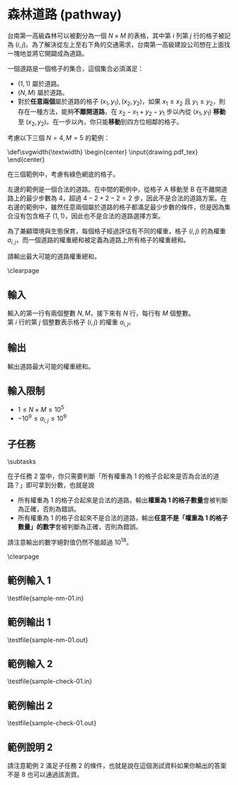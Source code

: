 # 森林道路 (pathway)

台南第一高級森林可以被劃分為一個 $N \times M$ 的表格，其中第 $i$ 列第 $j$ 行的格子被記為 $(i, j)$。為了解決從左上至右下角的交通需求，台南第一高級建設公司想在上面找一塊地並將它開闢成為道路。

一個道路是一個格子的集合，這個集合必須滿足：

 - $(1, 1)$ 屬於道路。
 - $(N, M)$ 屬於道路。
 - 對於**任意兩個**屬於道路的格子 $(x_1, y_1), (x_2, y_2)$，如果 $x_1 \leq x_2$ 且 $y_1 \leq y_2$，則存在一種方法，能夠**不離開道路**，在 $x_2 - x_1 + y_2 - y_1$ 步以內從 $(x_1, y_1)$ **移動**至 $(x_2, y_2)$。在一步以內，你只能**移動**到四方位相鄰的格子。

考慮以下三個 $N = 4, M = 5$ 的範例：

\def\svgwidth{\textwidth}
\begin{center}
    \input{drawing.pdf_tex}
\end{center}

在三個範例中，考慮有綠色網底的格子。  

左邊的範例是一個合法的道路。在中間的範例中，從格子 A 移動至 B 在不離開道路上的最少步數為 $4$，超過 $4 - 2 + 2 - 2 = 2$ 步，因此不是合法的道路方案。在右邊的範例中，雖然任意兩個屬於道路的格子都滿足最少步數的條件，但是因為集合沒有包含格子 $(1, 1)$，因此也不是合法的道路選擇方案。  

為了兼顧環境與生態保育，每個格子經過評估有不同的權重，格子 $(i, j)$ 的為權重 $a_{i, j}$，而一個道路的權重總和被定義為道路上所有格子的權重總和。

請輸出最大可能的道路權重總和。

\clearpage

## 輸入
輸入的第一行有兩個整數 $N, M$，接下來有 $N$ 行，每行有 $M$ 個整數。  
第 $i$ 行的第 $j$ 個整數表示格子 $(i, j)$ 的權重 $a_{i, j}$。  

## 輸出
輸出道路最大可能的權重總和。  

## 輸入限制
 - $1 \leq N \times M \leq 10^5$
 - $-10^9 \leq a_{i, j} \leq 10^9$

## 子任務

\subtasks

在子任務 2 當中，你只需要判斷「所有權重為 $1$ 的格子合起來是否為合法的道路？」即可拿到分數，也就是說

 - 所有權重為 $1$ 的格子合起來是合法的道路，輸出**權重為 $1$ 的格子數量**會被判斷為正確，否則為錯誤。
 - 所有權重為 $1$ 的格子合起來不是合法的道路，輸出**任意不是「權重為 $1$ 的格子數量」的數字**會被判斷為正確，否則為錯誤。

請注意輸出的數字絕對值仍然不能超過 $10^{18}$。  

\clearpage

## 範例輸入 1
\testfile{sample-nm-01.in}

## 範例輸出 1
\testfile{sample-nm-01.out}

## 範例輸入 2
\testfile{sample-check-01.in}

## 範例輸出 2
\testfile{sample-check-01.out}

## 範例說明 2

請注意範例 2 滿足子任務 2 的條件，也就是說在這個測試資料如果你輸出的答案不是 $8$ 也可以通過該測資。